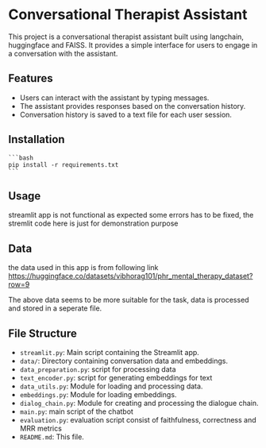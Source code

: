 # Conversational Therapist Assistant

This project is a conversational therapist assistant built using langchain, huggingface and FAISS. It provides a simple interface for users to engage in a conversation with the assistant.

## Features

- Users can interact with the assistant by typing messages.
- The assistant provides responses based on the conversation history.
- Conversation history is saved to a text file for each user session.

## Installation

    ```bash
    pip install -r requirements.txt
    ```

## Usage

 streamlit app is not functional as expected some errors has to be fixed, the stremlit code here is just for demonstration purpose

 ## Data

the data used in this app is from following link
https://huggingface.co/datasets/vibhorag101/phr_mental_therapy_dataset?row=9

The above data seems to be more suitable for the task, data is processed and stored in a seperate file.


## File Structure

- `streamlit.py`: Main script containing the Streamlit app.
- `data/`: Directory containing conversation data and embeddings.
- `data_preparation.py`: script for processing data
- `text_encoder.py`: script for generating embeddings for text
- `data_utils.py`: Module for loading and processing data.
- `embeddings.py`: Module for loading embeddings.
- `dialog_chain.py`: Module for creating and processing the dialogue chain.
- `main.py`: main script of the chatbot
- `evaluation.py`: evaluation script consist of faithfulness, correctness and MRR metrics
- `README.md`: This file.
